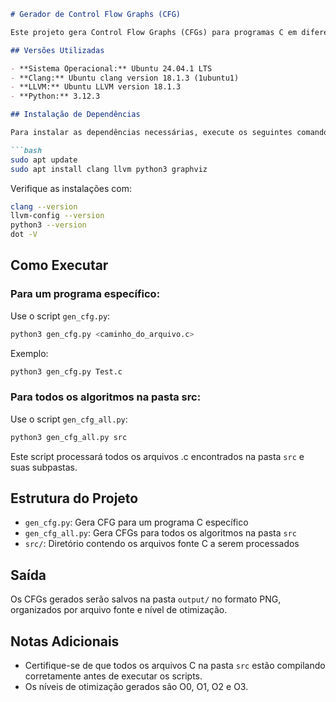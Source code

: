 

```markdown
# Gerador de Control Flow Graphs (CFG)

Este projeto gera Control Flow Graphs (CFGs) para programas C em diferentes níveis de otimização usando LLVM.

## Versões Utilizadas

- **Sistema Operacional:** Ubuntu 24.04.1 LTS
- **Clang:** Ubuntu clang version 18.1.3 (1ubuntu1)
- **LLVM:** Ubuntu LLVM version 18.1.3
- **Python:** 3.12.3

## Instalação de Dependências

Para instalar as dependências necessárias, execute os seguintes comandos:

```bash
sudo apt update
sudo apt install clang llvm python3 graphviz
```

Verifique as instalações com:

```bash
clang --version
llvm-config --version
python3 --version
dot -V
```

## Como Executar

### Para um programa específico:

Use o script `gen_cfg.py`:

```bash
python3 gen_cfg.py <caminho_do_arquivo.c>
```

Exemplo:
```bash
python3 gen_cfg.py Test.c
```

### Para todos os algoritmos na pasta src:

Use o script `gen_cfg_all.py`:

```bash
python3 gen_cfg_all.py src
```

Este script processará todos os arquivos .c encontrados na pasta `src` e suas subpastas.

## Estrutura do Projeto

- `gen_cfg.py`: Gera CFG para um programa C específico
- `gen_cfg_all.py`: Gera CFGs para todos os algoritmos na pasta `src`
- `src/`: Diretório contendo os arquivos fonte C a serem processados

## Saída

Os CFGs gerados serão salvos na pasta `output/` no formato PNG, organizados por arquivo fonte e nível de otimização.

## Notas Adicionais

- Certifique-se de que todos os arquivos C na pasta `src` estão compilando corretamente antes de executar os scripts.
- Os níveis de otimização gerados são O0, O1, O2 e O3.
```
